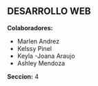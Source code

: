 ## DESARROLLO WEB

**Colaboradores:** 
- Marlen Andrez
- Kelssy Pinel
- Keyla 
-Joana Araujo
- Ashley Mendoza

**Seccion:** 4
